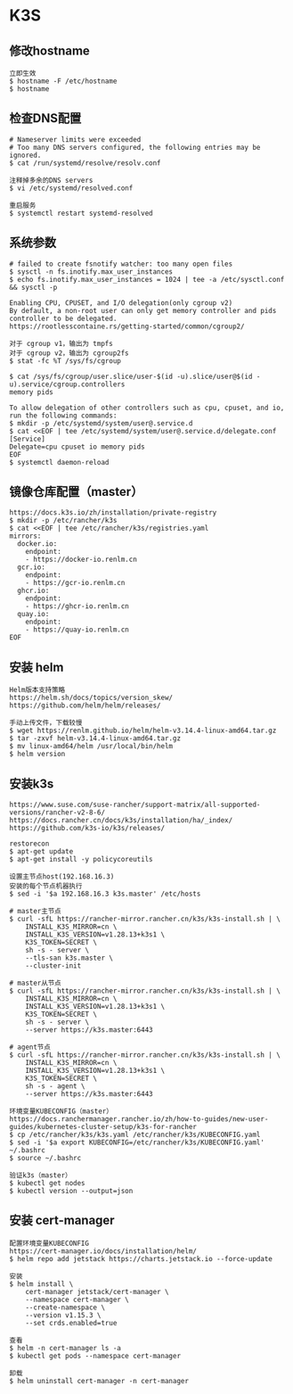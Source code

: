 # K3S

## 修改hostname
	立即生效
	$ hostname -F /etc/hostname
	$ hostname

## 检查DNS配置
	# Nameserver limits were exceeded
	# Too many DNS servers configured, the following entries may be ignored.
	$ cat /run/systemd/resolve/resolv.conf
	
	注释掉多余的DNS servers
	$ vi /etc/systemd/resolved.conf
	
	重启服务
	$ systemctl restart systemd-resolved
	
## 系统参数
	# failed to create fsnotify watcher: too many open files
	$ sysctl -n fs.inotify.max_user_instances
	$ echo fs.inotify.max_user_instances = 1024 | tee -a /etc/sysctl.conf && sysctl -p
	
```
Enabling CPU, CPUSET, and I/O delegation(only cgroup v2)
By default, a non-root user can only get memory controller and pids controller to be delegated.
https://rootlesscontaine.rs/getting-started/common/cgroup2/	

对于 cgroup v1，输出为 tmpfs
对于 cgroup v2，输出为 cgroup2fs
$ stat -fc %T /sys/fs/cgroup

$ cat /sys/fs/cgroup/user.slice/user-$(id -u).slice/user@$(id -u).service/cgroup.controllers
memory pids

To allow delegation of other controllers such as cpu, cpuset, and io, run the following commands:
$ mkdir -p /etc/systemd/system/user@.service.d
$ cat <<EOF | tee /etc/systemd/system/user@.service.d/delegate.conf
[Service]
Delegate=cpu cpuset io memory pids
EOF
$ systemctl daemon-reload
```

## 镜像仓库配置（master）
```
https://docs.k3s.io/zh/installation/private-registry
$ mkdir -p /etc/rancher/k3s
$ cat <<EOF | tee /etc/rancher/k3s/registries.yaml
mirrors:
  docker.io:
    endpoint:
    - https://docker-io.renlm.cn
  gcr.io:
    endpoint:
    - https://gcr-io.renlm.cn
  ghcr.io:
    endpoint:
    - https://ghcr-io.renlm.cn
  quay.io:
    endpoint:
    - https://quay-io.renlm.cn
EOF
```
	
## 安装 helm
	Helm版本支持策略
	https://helm.sh/docs/topics/version_skew/
	https://github.com/helm/helm/releases/
	
	手动上传文件，下载较慢
	$ wget https://renlm.github.io/helm/helm-v3.14.4-linux-amd64.tar.gz
	$ tar -zxvf helm-v3.14.4-linux-amd64.tar.gz
	$ mv linux-amd64/helm /usr/local/bin/helm
	$ helm version

## 安装k3s
	https://www.suse.com/suse-rancher/support-matrix/all-supported-versions/rancher-v2-8-6/
	https://docs.rancher.cn/docs/k3s/installation/ha/_index/
	https://github.com/k3s-io/k3s/releases/
	
	restorecon
	$ apt-get update
	$ apt-get install -y policycoreutils
	
	设置主节点host(192.168.16.3)
	安装的每个节点机器执行
	$ sed -i '$a 192.168.16.3 k3s.master' /etc/hosts
		
```	
# master主节点
$ curl -sfL https://rancher-mirror.rancher.cn/k3s/k3s-install.sh | \
    INSTALL_K3S_MIRROR=cn \
    INSTALL_K3S_VERSION=v1.28.13+k3s1 \
    K3S_TOKEN=SECRET \
    sh -s - server \
    --tls-san k3s.master \
    --cluster-init
```

```	
# master从节点
$ curl -sfL https://rancher-mirror.rancher.cn/k3s/k3s-install.sh | \
    INSTALL_K3S_MIRROR=cn \
    INSTALL_K3S_VERSION=v1.28.13+k3s1 \
    K3S_TOKEN=SECRET \
    sh -s - server \
    --server https://k3s.master:6443
```

```	
# agent节点
$ curl -sfL https://rancher-mirror.rancher.cn/k3s/k3s-install.sh | \
    INSTALL_K3S_MIRROR=cn \
    INSTALL_K3S_VERSION=v1.28.13+k3s1 \
    K3S_TOKEN=SECRET \
    sh -s - agent \
    --server https://k3s.master:6443
```

	环境变量KUBECONFIG（master）
	https://docs.ranchermanager.rancher.io/zh/how-to-guides/new-user-guides/kubernetes-cluster-setup/k3s-for-rancher
	$ cp /etc/rancher/k3s/k3s.yaml /etc/rancher/k3s/KUBECONFIG.yaml
	$ sed -i '$a export KUBECONFIG=/etc/rancher/k3s/KUBECONFIG.yaml' ~/.bashrc
	$ source ~/.bashrc
	
	验证k3s（master）
	$ kubectl get nodes
	$ kubectl version --output=json

## 安装 cert-manager
	配置环境变量KUBECONFIG
	https://cert-manager.io/docs/installation/helm/
	$ helm repo add jetstack https://charts.jetstack.io --force-update
	
	安装
	$ helm install \
	    cert-manager jetstack/cert-manager \
	    --namespace cert-manager \
	    --create-namespace \
	    --version v1.15.3 \
	    --set crds.enabled=true
	
	查看  
	$ helm -n cert-manager ls -a
	$ kubectl get pods --namespace cert-manager
	
	卸载
	$ helm uninstall cert-manager -n cert-manager
